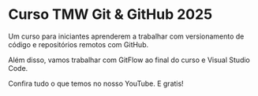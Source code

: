 # Curso TMW Git & GitHub 2025

Um curso para iniciantes
aprenderem a trabalhar com
versionamento de código e
repositórios remotos com GitHub.

Além disso, vamos trabalhar com
GitFlow ao final do curso e
Visual Studio Code.

Confira tudo o que temos no
nosso YouTube. E gratis!

